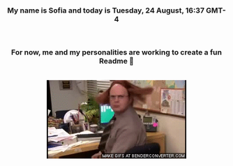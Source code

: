 


<div align="center">
<h3 >My name is Sofia and today is Tuesday, 24 August, 16:37 GMT-4</h3><br>
<h3 >For now, me and my personalities are working to create a fun Readme 👋
</h3><br>
<img src='img/dwight.gif' alt='working...'/>
</div>
